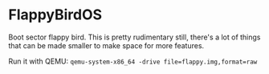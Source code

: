 # FlappyBirdOS

Boot sector flappy bird. This is pretty rudimentary still, there's a lot of things that can be
made smaller to make space for more features.

Run it with QEMU: `qemu-system-x86_64 -drive file=flappy.img,format=raw`
